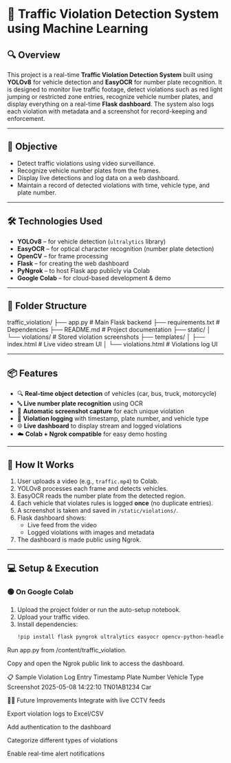 # 🚦 Traffic Violation Detection System using Machine Learning

## 🔍 Overview
This project is a real-time **Traffic Violation Detection System** built using **YOLOv8** for vehicle detection and **EasyOCR** for number plate recognition. It is designed to monitor live traffic footage, detect violations such as red light jumping or restricted zone entries, recognize vehicle number plates, and display everything on a real-time **Flask dashboard**. The system also logs each violation with metadata and a screenshot for record-keeping and enforcement.

---

## 🎯 Objective
- Detect traffic violations using video surveillance.
- Recognize vehicle number plates from the frames.
- Display live detections and log data on a web dashboard.
- Maintain a record of detected violations with time, vehicle type, and plate number.

---

## 🛠 Technologies Used
- **YOLOv8** – for vehicle detection (`ultralytics` library)
- **EasyOCR** – for optical character recognition (number plate detection)
- **OpenCV** – for frame processing
- **Flask** – for creating the web dashboard
- **PyNgrok** – to host Flask app publicly via Colab
- **Google Colab** – for cloud-based development & demo

---

## 📁 Folder Structure

traffic_violation/
├── app.py # Main Flask backend
├── requirements.txt # Dependencies
├── README.md # Project documentation
├── static/
│ └── violations/ # Stored violation screenshots
├── templates/
│ ├── index.html # Live video stream UI
│ └── violations.html # Violations log UI


---

## 📦 Features
- 🔍 **Real-time object detection** of vehicles (car, bus, truck, motorcycle)
- 🔤 **Live number plate recognition** using OCR
- 📸 **Automatic screenshot capture** for each unique violation
- 📃 **Violation logging** with timestamp, plate number, and vehicle type
- 🌐 **Live dashboard** to display stream and logged violations
- ☁️ **Colab + Ngrok compatible** for easy demo hosting

---

## 🧪 How It Works

1. User uploads a video (e.g., `traffic.mp4`) to Colab.
2. YOLOv8 processes each frame and detects vehicles.
3. EasyOCR reads the number plate from the detected region.
4. Each vehicle that violates rules is logged **once** (no duplicate entries).
5. A screenshot is taken and saved in `/static/violations/`.
6. Flask dashboard shows:
   - Live feed from the video
   - Logged violations with images and metadata
7. The dashboard is made public using Ngrok.

---

## 💻 Setup & Execution

### 🟢 On Google Colab
1. Upload the project folder or run the auto-setup notebook.
2. Upload your traffic video.
3. Install dependencies:
   ```bash
   !pip install flask pyngrok ultralytics easyocr opencv-python-headless
Run app.py from /content/traffic_violation.

Copy and open the Ngrok public link to access the dashboard.

📋 Sample Violation Log Entry
Timestamp	          Plate Number	  Vehicle Type	  Screenshot
2025-05-08 14:22:10	  TN01AB1234	  Car	


🙋‍♂️ Future Improvements
Integrate with live CCTV feeds

Export violation logs to Excel/CSV

Add authentication to the dashboard

Categorize different types of violations

Enable real-time alert notifications



